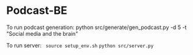# Podcast-BE

To run podcast generation:
python src/generate/gen_podcast.py -d 5 -t "Social media and the brain"


To run server:
``` source setup_env.sh```
```python src/server.py```
